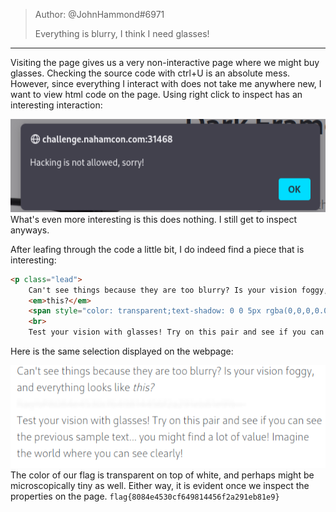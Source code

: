>Author: @JohnHammond#6971  
>  
>Everything is blurry, I think I need glasses!
---------------------------------
Visiting the page gives us a very non-interactive page where we might buy glasses.
Checking the source code with ctrl+U is an absolute mess. However, since everything I interact with does not take me anywhere new, I want to view html code on the page. Using right click to inspect has an interesting interaction:

![Pasted image 20230615234612.png](https://github.com/spencerja/NahamConCTF_2023_Writeup/blob/main/Warmup/Images/Pasted%20image%2020230615234612.png)
What's even more interesting is this does nothing. I still get to inspect anyways.

After leafing through the code a little bit, I do indeed find a piece that is interesting:
```html
<p class="lead">
	Can't see things because they are too blurry? Is your vision foggy, and everything looks like
	<em>this?</em>
	<span style="color: transparent;text-shadow: 0 0 5px rgba(0,0,0,0.09);text-decoration: line-through;">flag½₧8084e4530cf649814456f2a291eb81e9½―</span>
	<br>
	Test your vision with glasses! Try on this pair and see if you can see the previous sample text... you might find a lot of value! Imagine the world where you can see clearly!
```
Here is the same selection displayed on the webpage:

![Pasted image 20230615234853.png](https://github.com/spencerja/NahamConCTF_2023_Writeup/blob/main/Warmup/Images/Pasted%20image%2020230615234853.png)
The color of our flag is transparent on top of white, and perhaps might be microscopically tiny as well. Either way, it is evident once we inspect the properties on the page.
`flag{8084e4530cf649814456f2a291eb81e9}`
